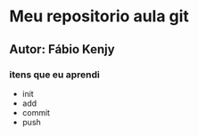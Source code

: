 # Meu repositorio aula git
## Autor: Fábio Kenjy

<h3> itens que eu aprendi </h3>

<ul>
    <li>init</li>
    <li>add</li>
    <li>commit</li>
    <li>push</li>    
<ul>